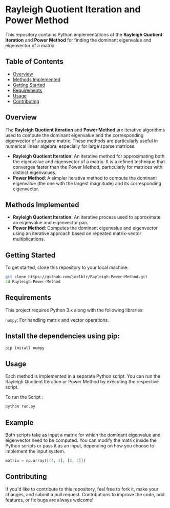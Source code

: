 # Rayleigh Quotient Iteration and Power Method

This repository contains Python implementations of the **Rayleigh Quotient Iteration** and **Power Method** for finding the dominant eigenvalue and eigenvector of a matrix.

## Table of Contents
- [Overview](#overview)
- [Methods Implemented](#methods-implemented)
- [Getting Started](#getting-started)
- [Requirements](#requirements)
- [Usage](#usage)
- [Contributing](#contributing)

## Overview

The **Rayleigh Quotient Iteration** and **Power Method** are iterative algorithms used to compute the dominant eigenvalue and the corresponding eigenvector of a square matrix. These methods are particularly useful in numerical linear algebra, especially for large sparse matrices.

- **Rayleigh Quotient Iteration**: An iterative method for approximating both the eigenvalue and eigenvector of a matrix. It is a refined technique that converges faster than the Power Method, particularly for matrices with distinct eigenvalues.
- **Power Method**: A simpler iterative method to compute the dominant eigenvalue (the one with the largest magnitude) and its corresponding eigenvector.

## Methods Implemented

- **Rayleigh Quotient Iteration**: An iterative process used to approximate an eigenvalue and eigenvector pair.
- **Power Method**: Computes the dominant eigenvalue and eigenvector using an iterative approach based on repeated matrix-vector multiplications.

## Getting Started

To get started, clone this repository to your local machine:

```bash
git clone https://github.com/joelblr/Rayleigh-Power-Method.git
cd Rayleigh-Power-Method
```

## Requirements
This project requires Python 3.x along with the following libraries:

`numpy`: For handling matrix and vector operations.

## Install the dependencies using pip:

```bash
pip install numpy
```

## Usage
Each method is implemented in a separate Python script. You can run the Rayleigh Quotient Iteration or Power Method by executing the respective script.

To run the Script :
```bash
python run.py
```

## Example
Both scripts take as input a matrix for which the dominant eigenvalue and eigenvector need to be computed. You can modify the matrix inside the Python scripts or pass it as an input, depending on how you choose to implement the input system.

```python
matrix = np.array([[4, 1], [2, 3]])
```

## Contributing
If you'd like to contribute to this repository, feel free to fork it, make your changes, and submit a pull request. Contributions to improve the code, add features, or fix bugs are always welcome!